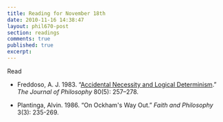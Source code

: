 ```yaml
---
title: Reading for November 18th
date: 2010-11-16 14:38:47
layout: phil670-post
section: readings
comments: true
published: true
excerpt:
---
```


Read

+   Freddoso, A. J. 1983. “[Accidental Necessity and Logical Determinism](http://www.jstor.org/stable/2026498).” *The Journal of Philosophy* 80(5): 257–278. 
<span class="Z3988" title="url_ver=Z39.88-2004&amp;ctx_ver=Z39.88-2004&amp;rft_val_fmt=info%3Aofi%2Ffmt%3Akev%3Amtx%3Ajournal&amp;rft.genre=article&amp;rft.atitle=Accidental%20Necessity%20and%20Logical%20Determinism&amp;rft.jtitle=The%20Journal%20of%20Philosophy&amp;rft.volume=80&amp;rft.issue=5&amp;rft.aufirst=A.%20J&amp;rft.aulast=Freddoso&amp;rft.au=A.%20J%20Freddoso&amp;rft.date=1983&amp;rft.pages=257%E2%80%93278">&nbsp;</span>

+   Plantinga, Alvin. 1986. “On Ockham's Way Out.” *Faith and Philosophy* 3(3): 235-269. 
<span class="Z3988" title="url_ver=Z39.88-2004&amp;ctx_ver=Z39.88-2004&amp;rft_val_fmt=info%3Aofi%2Ffmt%3Akev%3Amtx%3Ajournal&amp;rft.genre=article&amp;rft.atitle=On%20Ockham's%20Way%20Out&amp;rft.jtitle=Faith%20and%20Philosophy&amp;rft.volume=3&amp;rft.issue=3&amp;rft.date=1986&amp;rft.pages=235-269">&nbsp;</span>
